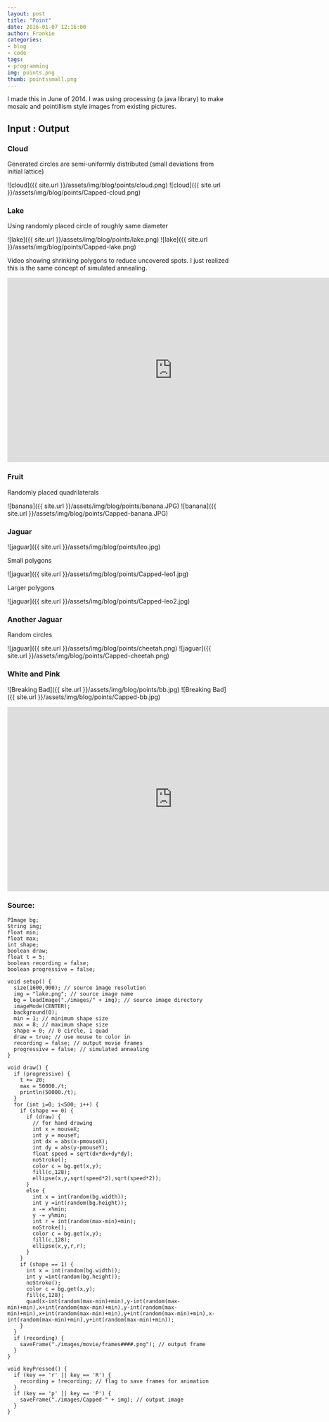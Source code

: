 ```yaml
---
layout: post
title: "Point"
date: 2016-01-07 12:16:00
author: Frankie
categories:
- blog
- code
tags:
- programming
img: points.png
thumb: pointssmall.png
---
```

I made this in June of 2014. I was using processing (a java library) to make mosaic and pointillism style images from existing pictures.


## Input : Output

### Cloud

Generated circles are semi-uniformly distributed (small deviations from initial lattice)

![cloud]({{ site.url }}/assets/img/blog/points/cloud.png)
![cloud]({{ site.url }}/assets/img/blog/points/Capped-cloud.png)

### Lake

Using randomly placed circle of roughly same diameter

![lake]({{ site.url }}/assets/img/blog/points/lake.png)
![lake]({{ site.url }}/assets/img/blog/points/Capped-lake.png)

Video showing shrinking polygons to reduce uncovered spots. I just realized this is the same concept of simulated annealing.

<iframe width="750" height="420" src="https://www.youtube.com/embed/st9v2upmL70" frameborder="0" allowfullscreen></iframe>


### Fruit

Randomly placed quadrilaterals

![banana]({{ site.url }}/assets/img/blog/points/banana.JPG)
![banana]({{ site.url }}/assets/img/blog/points/Capped-banana.JPG)


### Jaguar
![jaguar]({{ site.url }}/assets/img/blog/points/leo.jpg)

Small polygons

![jaguar]({{ site.url }}/assets/img/blog/points/Capped-leo1.jpg)

Larger polygons

![jaguar]({{ site.url }}/assets/img/blog/points/Capped-leo2.jpg)


### Another Jaguar

Random circles

![jaguar]({{ site.url }}/assets/img/blog/points/cheetah.png)
![jaguar]({{ site.url }}/assets/img/blog/points/Capped-cheetah.png)

### White and Pink
![Breaking Bad]({{ site.url }}/assets/img/blog/points/bb.jpg)
![Breaking Bad]({{ site.url }}/assets/img/blog/points/Capped-bb.jpg)
<iframe width="750" height="420" src="https://www.youtube.com/embed/BCXYKs8LsZQ" frameborder="0" allowfullscreen></iframe>


### Source:
	PImage bg;
	String img;
	float min;
	float max;
	int shape;
	boolean draw;
	float t = 5;
	boolean recording = false;
	boolean progressive = false;

	void setup() {
	  size(1600,900); // source image resolution
	  img = "lake.png";	// source image name
	  bg = loadImage("./images/" + img); // source image directory
	  imageMode(CENTER);
	  background(0);
	  min = 1; // minimum shape size
	  max = 8; // maximum shape size
	  shape = 0; // 0 circle, 1 quad
	  draw = true; // use mouse to color in
	  recording = false; // output movie frames
	  progressive = false; // simulated annealing
	}

	void draw() {
	  if (progressive) {
		t += 20;
		max = 50000./t;
		println(50000./t);
	  }
	  for (int i=0; i<500; i++) {
		if (shape == 0) {  
		  if (draw) {
			// for hand drawing
			int x = mouseX;
			int y = mouseY;
			int dx = abs(x-pmouseX);
			int dy = abs(y-pmouseY);
			float speed = sqrt(dx*dx+dy*dy);
			noStroke();
			color c = bg.get(x,y);
			fill(c,128);
			ellipse(x,y,sqrt(speed*2),sqrt(speed*2));
		  }
		  else {
			int x = int(random(bg.width));
			int y =int(random(bg.height));
			x -= x%min;
			y -= y%min;
			int r = int(random(max-min)+min);
			noStroke();
			color c = bg.get(x,y);
			fill(c,128);
			ellipse(x,y,r,r);
		  }
		}
		if (shape == 1) {
		  int x = int(random(bg.width));
		  int y =int(random(bg.height));
		  noStroke();
		  color c = bg.get(x,y);
		  fill(c,128);
		  quad(x-int(random(max-min)+min),y-int(random(max-min)+min),x+int(random(max-min)+min),y-int(random(max-min)+min),x+int(random(max-min)+min),y+int(random(max-min)+min),x-int(random(max-min)+min),y+int(random(max-min)+min));
		}
	  }
	  if (recording) {
		saveFrame("./images/movie/frames####.png"); // output frame
	  }
	}

	void keyPressed() {
	  if (key == 'r' || key == 'R') {
		recording = !recording; // flag to save frames for animation
	  }
	  if (key == 'p' || key == 'P') {
		saveFrame("./images/Capped-" + img); // output image
	  }
	}
